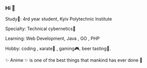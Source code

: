 ### Hi 👋 

Study:school:: 4rd year student, Kyiv Polytechnic Institute

Specialty: Technical cybernetics:space_invader:

Learning: Web Development, Java , GO , PHP

Hobby: coding , кarate:kimono: , gaming:video_game:, beer tasting:beers:.

:sparkles: Anime :sparkles: is one of the best things that mankind has ever done :japanese_castle:
